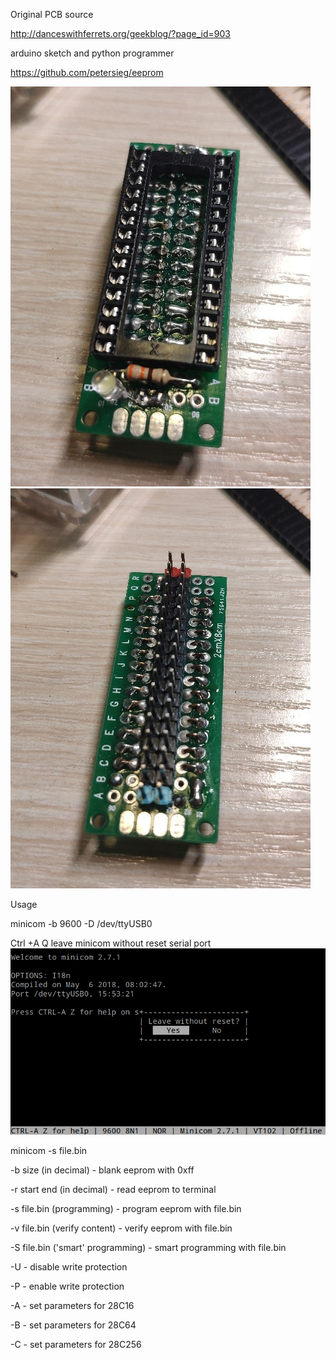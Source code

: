 Original PCB source

http://danceswithferrets.org/geekblog/?page_id=903

arduino sketch and python programmer

https://github.com/petersieg/eeprom

![board](https://github.com/xRA1N/6502/blob/master/eeprom_programmer/20200430130728.jpg)
![board](https://github.com/xRA1N/6502/blob/master/eeprom_programmer/20200430130735.jpg)

Usage

minicom -b 9600 -D /dev/ttyUSB0

Ctrl +A Q leave minicom without reset serial port 
![minicom](https://github.com/xRA1N/6502/blob/master/eeprom_programmer/minicom_no_reset.png)

minicom  -s  file.bin

-b size (in decimal)              - blank eeprom with 0xff

-r start end (in decimal)         - read eeprom to terminal

-s file.bin (programming)         - program eeprom with file.bin

-v file.bin (verify content)      - verify eeprom with file.bin

-S file.bin ('smart' programming) - smart programming with file.bin

-U                                - disable write protection

-P                                - enable write protection

-A                                - set parameters for 28C16

-B                                - set parameters for 28C64

-C                                - set parameters for 28C256
